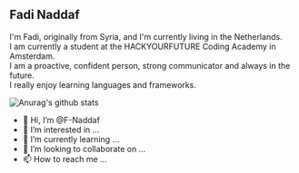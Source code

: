 ## Fadi Naddaf

I'm Fadi, originally from Syria, and I'm currently living in the Netherlands.<br>
I am currently a student at the HACKYOURFUTURE Coding Academy in Amsterdam.<br>
I am a proactive, confident person, strong communicator and always in the future.<br>
I really enjoy learning languages and frameworks.

![Anurag's github stats](https://github-readme-stats.vercel.app/api?username=F-Naddaf)


- 👋 Hi, I’m @F-Naddaf
- 👀 I’m interested in ...
- 🌱 I’m currently learning ...
- 💞️ I’m looking to collaborate on ...
- 📫 How to reach me ...

<!---
F-Naddaf/F-Naddaf is a ✨ special ✨ repository because its `README.md` (this file) appears on your GitHub profile.
You can click the Preview link to take a look at your changes.
--->

